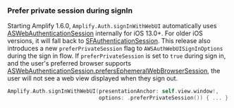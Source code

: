 ### Prefer private session during signIn

Starting Amplify 1.6.0, `Amplify.Auth.signInWithWebUI` automatically uses [ASWebAuthenticationSession](https://developer.apple.com/documentation/authenticationservices/aswebauthenticationsession) internally for iOS 13.0+. For older iOS versions, it will fall back to [SFAuthenticationSession](https://developer.apple.com/documentation/safariservices/sfauthenticationsession).
This release also introduces a new `preferPrivateSession` flag to `AWSAuthWebUISignInOptions` during the sign in flow. If `preferPrivateSession` is set to `true` during sign in, and the user's preferred browser supports [ASWebAuthenticationSession.prefersEphemeralWebBrowserSession](https://developer.apple.com/documentation/authenticationservices/aswebauthenticationsession/3237231-prefersephemeralwebbrowsersessio), the user will not see a web view displayed when they sign out.

```swift
Amplify.Auth.signInWithWebUI(presentationAnchor: self.view.window!, 
                             options: .preferPrivateSession()) { ... }
```